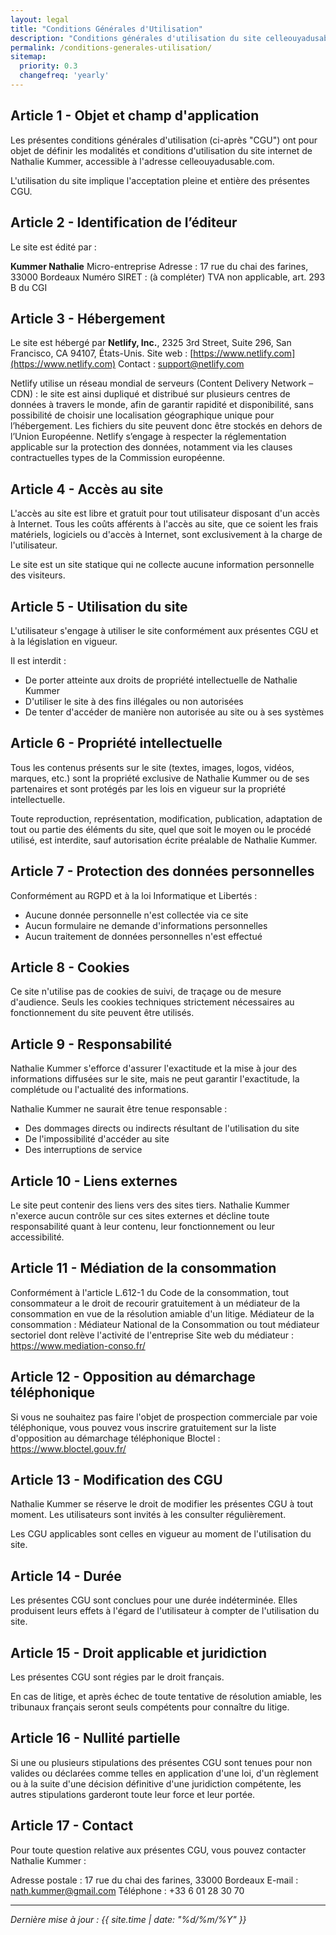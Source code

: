 ```yaml
---
layout: legal
title: "Conditions Générales d'Utilisation"
description: "Conditions générales d'utilisation du site celleouyadusable.com de Nathalie Kummer, professeure de yoga à Lacanau."
permalink: /conditions-generales-utilisation/
sitemap:
  priority: 0.3
  changefreq: 'yearly'
---
```

## Article 1 - Objet et champ d'application

Les présentes conditions générales d'utilisation (ci-après "CGU") ont pour objet de définir les modalités et conditions d'utilisation du site internet de Nathalie Kummer, accessible à l'adresse celleouyadusable.com.

L'utilisation du site implique l'acceptation pleine et entière des présentes CGU.

## Article 2 - Identification de l’éditeur

Le site est édité par :

**Kummer Nathalie**
Micro-entreprise
Adresse : 17 rue du chai des farines, 33000 Bordeaux
Numéro SIRET : (à compléter)
TVA non applicable, art. 293 B du CGI

## Article 3 - Hébergement

Le site est hébergé par **Netlify, Inc.**, 2325 3rd Street, Suite 296, San Francisco, CA 94107, États-Unis.
Site web : [https://www.netlify.com](https://www.netlify.com)
Contact : support@netlify.com

Netlify utilise un réseau mondial de serveurs (Content Delivery Network – CDN) : le site est ainsi dupliqué et distribué sur plusieurs centres de données à travers le monde, afin de garantir rapidité et disponibilité, sans possibilité de choisir une localisation géographique unique pour l’hébergement.
Les fichiers du site peuvent donc être stockés en dehors de l’Union Européenne. Netlify s’engage à respecter la réglementation applicable sur la protection des données, notamment via les clauses contractuelles types de la Commission européenne.

## Article 4 - Accès au site

L'accès au site est libre et gratuit pour tout utilisateur disposant d'un accès à Internet. Tous les coûts afférents à l'accès au site, que ce soient les frais matériels, logiciels ou d'accès à Internet, sont exclusivement à la charge de l'utilisateur.

Le site est un site statique qui ne collecte aucune information personnelle des visiteurs.

## Article 5 - Utilisation du site

L'utilisateur s'engage à utiliser le site conformément aux présentes CGU et à la législation en vigueur.

Il est interdit :
- De porter atteinte aux droits de propriété intellectuelle de Nathalie Kummer
- D'utiliser le site à des fins illégales ou non autorisées
- De tenter d'accéder de manière non autorisée au site ou à ses systèmes

## Article 6 - Propriété intellectuelle

Tous les contenus présents sur le site (textes, images, logos, vidéos, marques, etc.) sont la propriété exclusive de Nathalie Kummer ou de ses partenaires et sont protégés par les lois en vigueur sur la propriété intellectuelle.

Toute reproduction, représentation, modification, publication, adaptation de tout ou partie des éléments du site, quel que soit le moyen ou le procédé utilisé, est interdite, sauf autorisation écrite préalable de Nathalie Kummer.

## Article 7 - Protection des données personnelles

Conformément au RGPD et à la loi Informatique et Libertés :

- Aucune donnée personnelle n'est collectée via ce site
- Aucun formulaire ne demande d'informations personnelles
- Aucun traitement de données personnelles n'est effectué

## Article 8 - Cookies

Ce site n'utilise pas de cookies de suivi, de traçage ou de mesure d'audience. Seuls les cookies techniques strictement nécessaires au fonctionnement du site peuvent être utilisés.

## Article 9 - Responsabilité

Nathalie Kummer s'efforce d'assurer l'exactitude et la mise à jour des informations diffusées sur le site, mais ne peut garantir l'exactitude, la complétude ou l'actualité des informations.

Nathalie Kummer ne saurait être tenue responsable :
- Des dommages directs ou indirects résultant de l'utilisation du site
- De l'impossibilité d'accéder au site
- Des interruptions de service

## Article 10 - Liens externes

Le site peut contenir des liens vers des sites tiers. Nathalie Kummer n'exerce aucun contrôle sur ces sites externes et décline toute responsabilité quant à leur contenu, leur fonctionnement ou leur accessibilité.

## Article 11 - Médiation de la consommation

Conformément à l'article L.612-1 du Code de la consommation, tout consommateur a le droit de recourir gratuitement à un médiateur de la consommation en vue de la résolution amiable d'un litige.
Médiateur de la consommation : Médiateur National de la Consommation ou tout médiateur sectoriel dont relève l'activité de l'entreprise
Site web du médiateur : https://www.mediation-conso.fr/

## Article 12 - Opposition au démarchage téléphonique

Si vous ne souhaitez pas faire l'objet de prospection commerciale par voie téléphonique, vous pouvez vous inscrire gratuitement sur la liste d'opposition au démarchage téléphonique Bloctel : https://www.bloctel.gouv.fr/

## Article 13 - Modification des CGU

Nathalie Kummer se réserve le droit de modifier les présentes CGU à tout moment. Les utilisateurs sont invités à les consulter régulièrement.

Les CGU applicables sont celles en vigueur au moment de l'utilisation du site.

## Article 14 - Durée

Les présentes CGU sont conclues pour une durée indéterminée. Elles produisent leurs effets à l'égard de l'utilisateur à compter de l'utilisation du site.

## Article 15 - Droit applicable et juridiction

Les présentes CGU sont régies par le droit français.

En cas de litige, et après échec de toute tentative de résolution amiable, les tribunaux français seront seuls compétents pour connaître du litige.

## Article 16 - Nullité partielle

Si une ou plusieurs stipulations des présentes CGU sont tenues pour non valides ou déclarées comme telles en application d'une loi, d'un règlement ou à la suite d'une décision définitive d'une juridiction compétente, les autres stipulations garderont toute leur force et leur portée.

## Article 17 - Contact

Pour toute question relative aux présentes CGU, vous pouvez contacter Nathalie Kummer :

Adresse postale : 17 rue du chai des farines, 33000 Bordeaux
E-mail : nath.kummer@gmail.com
Téléphone : +33 6 01 28 30 70

---

*Dernière mise à jour : {{ site.time | date: "%d/%m/%Y" }}*
